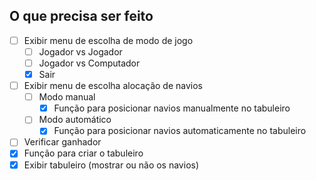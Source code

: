 ## O que precisa ser feito
- [ ] Exibir menu de escolha de modo de jogo
  - [ ] Jogador vs Jogador
  - [ ] Jogador vs Computador
  - [x] Sair
- [ ] Exibir menu de escolha alocação de navios
  - [ ] Modo manual
    - [x] Função para posicionar navios manualmente no tabuleiro
  - [ ] Modo automático
    - [x] Função para posicionar navios automaticamente no tabuleiro
- [ ] Verificar ganhador
- [x] Função para criar o tabuleiro
- [x] Exibir tabuleiro (mostrar ou não os navios)
